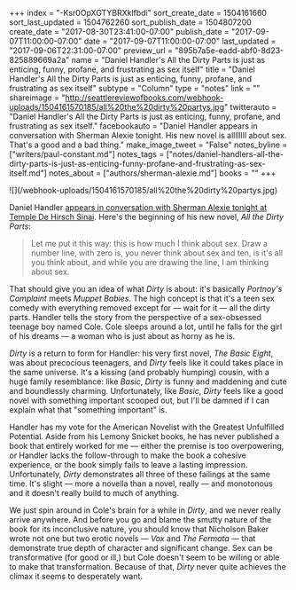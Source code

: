 +++
index = "-Ksr0OpXGTYBRXklfbdi"
sort_create_date = 1504161660
sort_last_updated = 1504762260
sort_publish_date = 1504807200
create_date = "2017-08-30T23:41:00-07:00"
publish_date = "2017-09-07T11:00:00-07:00"
date = "2017-09-07T11:00:00-07:00"
last_updated = "2017-09-06T22:31:00-07:00"
preview_url = "895b7a5e-eadd-abf0-8d23-825889669a2a"
name = "Daniel Handler's All the Dirty Parts is just as enticing, funny, profane, and frustrating as sex itself"
title = "Daniel Handler's All the Dirty Parts is just as enticing, funny, profane, and frustrating as sex itself"
subtype = "Column"
type = "notes"
link = ""
shareimage = "http://seattlereviewofbooks.com/webhook-uploads/1504161570185/all%20the%20dirty%20partys.jpg"
twitterauto = "Daniel Handler's All the Dirty Parts is just as enticing, funny, profane, and frustrating as sex itself."
facebookauto = "Daniel Handler appears in conversation with Sherman Alexie tonight. His new novel is allllllll about sex. That's a good and a bad thing."
make_image_tweet = "False"
notes_byline = ["writers/paul-constant.md"]
notes_tags = ["notes/daniel-handlers-all-the-dirty-parts-is-just-as-enticing-funny-profane-and-frustrating-as-sex-itself.md"]
notes_about = ["authors/sherman-alexie.md"]
books = ""
+++
<p class="image-left">![](/webhook-uploads/1504161570185/all%20the%20dirty%20partys.jpg)</p>

Daniel Handler [appears in conversation with Sherman Alexie tonight at Temple De Hirsch Sinai](https://townhallseattle.org/event/daniel-handler-with-sherman-alexie-all-the-dirty-parts/). Here's the beginning of his new novel, *All the Dirty Parts*:

<blockquote>Let me put it this way: this is how much I think about sex. Draw a number line, with zero is, you never think about sex and ten, is it's all you think about, and while you are drawing the line, I am thinking about sex.</blockquote>

That should give you an idea of what *Dirty* is about: it's basically *Portnoy's Complaint* meets *Muppet Babies*. The high concept is that it's a teen sex comedy with everything removed except for — wait for it — all the dirty parts. Handler tells the story from the perspective of a sex-obsessed teenage boy named Cole. Cole sleeps around a lot, until he falls for the girl of his dreams — a woman who is just about as horny as he is. 

*Dirty* is a return to form for Handler: his very first novel, *The Basic Eight*, was about precocious teenagers, and *Dirty* feels like it could takes place in the same universe. It's a kissing (and probably humping) cousin, with a huge family resemblance: like *Basic*, *Dirty* is funny and maddening and cute and boundlessly charming. Unfortunately, like *Basic*, *Dirty* feels like a good novel with something important scooped out, but I'll be damned if I can explain what that "something important" is. 

Handler has my vote for the American Novelist with the Greatest Unfulfilled Potential. Aside from his Lemony Snicket books, he has never published a book that entirely worked for me — either the premise is too overpowering, or Handler lacks the follow-through to make the book a cohesive experience, or the book simply fails to leave a lasting impression. Unfortunately, *Dirty* demonstrates all three of these failings at the same time. It's slight — more a novella than a novel, really — and monotonous and it doesn't really build to much of anything. 

We just spin around in Cole's brain for a while in *Dirty*, and we never really arrive anywhere. And before you go and blame the smutty nature of the book for its inconclusive nature, you should know that Nicholson Baker wrote not one but two erotic novels — *Vox* and *The Fermata* — that demonstrate true depth of character and significant change. Sex can be transformative (for good or ill,) but Cole doesn't seem to be willing or able to make that transformation. Because of that, *Dirty* never quite achieves the climax it seems to desperately want.
